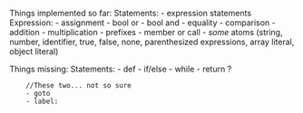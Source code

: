 Things implemented so far:
    Statements:
        - expression statements
    Expression:
        - assignment
        - bool or
        - bool and
        - equality
        - comparison
        - addition
        - multiplication
        - prefixes
        - member or call
        - _some_ atoms (string, number, identifier, true, false, none, parenthesized expressions, array literal, object literal)
    
Things missing:
    Statements:
        - def
        - if/else
        - while
        - return ?

        //These two... not so sure
        - goto
        - label:
